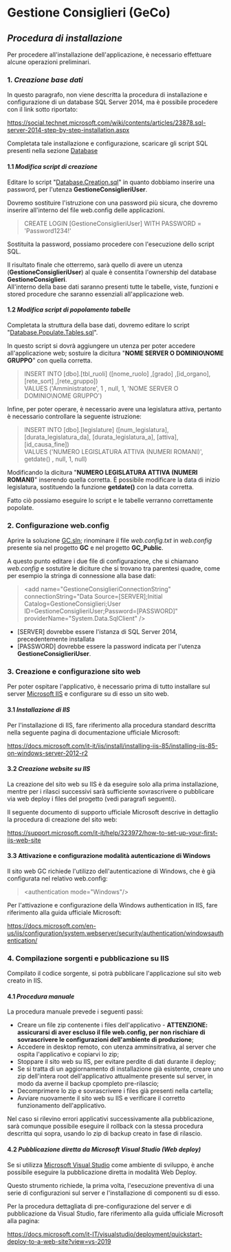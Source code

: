 # **Gestione Consiglieri (GeCo)**
## *Procedura di installazione*

Per procedere all'installazione dell'applicazione, è necessario effettuare alcune operazioni preliminari.

### 1. *Creazione base dati*

In questo paragrafo, non viene descritta la procedura di installazione e configurazione di un database SQL Server 2014, ma è possibile procedere con il link sotto riportato: 

https://social.technet.microsoft.com/wiki/contents/articles/23878.sql-server-2014-step-by-step-installation.aspx

Completata tale installazione e configurazione, scaricare gli script SQL presenti nella sezione  [Database](../Database/Readme.md) 

#### 1.1 *Modifica script di creazione*

Editare lo script "[Database.Creation.sql](./Database/Database.Creation.sql)" in quanto dobbiamo inserire una password, per l'utenza **GestioneConsiglieriUser**.

Dovremo sostituire l'istruzione con una password più sicura, che dovremo inserire all'interno del file web.config delle applicazioni.
> CREATE LOGIN [GestioneConsiglieriUser] WITH PASSWORD = 'Password1234!' 

Sostituita la password, possiamo procedere con l'esecuzione dello script SQL. 

Il risultato finale che otterremo, sarà quello di avere un utenza (**GestioneConsiglieriUser**) al quale è consentita l'ownership del database **GestioneConsiglieri**.<br />
All'interno della base dati saranno presenti tutte le tabelle, viste, funzioni e stored procedure che saranno essenziali all'applicazione web.

#### 1.2 *Modifica script di popolamento tabelle*

Completata la struttura della base dati, dovremo editare lo script "[Database.Populate.Tables.sql](./Database/Database.Populate.Tables.sql)".

In questo script si dovrà aggiungere un utenza per poter accedere all'applicazione web; sostuire la dicitura "**NOME SERVER O DOMINIO\NOME GRUPPO**" con quella corretta.

> INSERT INTO [dbo].[tbl_ruoli] ([nome_ruolo] ,[grado] ,[id_organo], [rete_sort] ,[rete_gruppo])<br />
VALUES ('Amministratore', 1 , null, 1, 'NOME SERVER O DOMINIO\NOME GRUPPO')

Infine, per poter operare, è necessario avere una legislatura attiva, pertanto è necessario controllare la seguente istruzione:

> INSERT INTO [dbo].[legislature] ([num_legislatura], [durata_legislatura_da], [durata_legislatura_a], [attiva], [id_causa_fine])<br />
VALUES ('NUMERO LEGISLATURA ATTIVA (NUMERI ROMANI)', getdate() , null, 1, null)

Modificando la dicitura "**NUMERO LEGISLATURA ATTIVA (NUMERI ROMANI)**" inserendo quella corretta. È possibile modificare la data di inizio legislatura, sostituendo la funzione **getdate()** con la data corretta.

Fatto ciò possiamo eseguire lo script e le tabelle verranno correttamente popolate.

### 2. Configurazione web.config

Aprire la soluzione [GC.sln](../Sources/GC.sln); rinominare il file *web.config.txt* in *web.config* presente sia nel progetto **GC** e nel progetto **GC_Public**.

A questo punto editare i due file di configurazione, che si chiamano *web.config* e sostutire le diciture che si trovano tra parentesi quadre, come per esempio la stringa di connessione alla base dati:

> &lt;add name="GestioneConsiglieriConnectionString" connectionString="Data Source=[SERVER];Initial Catalog=GestioneConsiglieri;User ID=GestioneConsiglieriUser;Password=[PASSWORD]" providerName="System.Data.SqlClient" /&gt;

* [SERVER] dovrebbe essere l'istanza di SQL Server 2014, precedentemente installata
* [PASSWORD] dovrebbe essere la password indicata per l'utenza **GestioneConsiglieriUser**.

### 3. Creazione e configurazione sito web 

Per poter ospitare l'applicativo, è necessario prima di tutto installare sul server [Microsoft IIS](https://www.iis.net/) e configurare su di esso un sito web.

#### 3.1 *Installazione di IIS*

Per l'installazione di IIS, fare riferimento alla procedura standard descritta nella seguente pagina di documentazione ufficiale Microsoft:

https://docs.microsoft.com/it-it/iis/install/installing-iis-85/installing-iis-85-on-windows-server-2012-r2

#### 3.2 *Creazione website su IIS*

La creazione del sito web su IIS è da eseguire solo alla prima installazione, mentre per i rilasci successivi sarà sufficiente sovrascrivere o pubblicare via web deploy i files del progetto (vedi paragrafi seguenti).

Il seguente documento di supporto ufficiale Microsoft descrive in dettaglio la procedura di creazione del sito web:

https://support.microsoft.com/it-it/help/323972/how-to-set-up-your-first-iis-web-site

#### 3.3 Attivazione e configurazione modalità autenticazione di Windows

Il sito web GC richiede l'utilizzo dell'autenticazione di Windows, che è già configurata nel relativo web.config:

> &lt;authentication mode="Windows"/&gt;

Per l'attivazione e configurazione della Windows authentication in IIS, fare riferimento alla guida ufficiale Microsoft:

https://docs.microsoft.com/en-us/iis/configuration/system.webserver/security/authentication/windowsauthentication/


### 4. Compilazione sorgenti e pubblicazione su IIS

Compilato il codice sorgente, si potrà pubblicare l'applicazione sul sito web creato in IIS.

#### 4.1 *Procedura manuale*

La procedura manuale prevede i seguenti passi:

- Creare un file zip contenente i files dell'applicativo - **ATTENZIONE: assicurarsi di aver escluso il file web.config, per non rischiare di sovrascrivere le configurazioni dell'ambiente di produzione**;
- Accedere in desktop remoto, con utenza amminsitrativa, al server che ospita l'applicativo e copiarvi lo zip;
- Stoppare il sito web su IIS, per evitare perdite di dati durante il deploy;
- Se si tratta di un aggiornamento di installazione già esistente, creare uno zip dell'intera root dell'applicativo attualmente presente sul server, in modo da averne il backup cpompleto pre-rilascio;
- Decomprimere lo zip e sovrascrivere i files già presenti nella cartella;
- Avviare nuovamente il sito web su IIS e verificare il corretto funzionamento dell'applicativo.

Nel caso si rilevino errori applicativi successivamente alla pubblicazione, sarà comunque possibile eseguire il rollback con la stessa procedura descritta qui sopra, usando lo zip di backup creato in fase di rilascio.


#### 4.2 *Pubblicazione diretta da Microsoft Visual Studio (Web deploy)*

Se si utilizza [Microsoft Visual Studio](https://visualstudio.microsoft.com/it/vs/) come ambiente di sviluppo, è anche possibile eseguire la pubblicazione diretta in modalità Web Deploy.

Questo strumento richiede, la prima volta, l'esecuzione preventiva di una serie di configurazioni sul server e l'installazione di componenti su di esso. 

Per la procedura dettagliata di pre-configurazione del server e di pubblicazione da Visual Studio, fare riferimento alla guida ufficiale Microsoft alla pagina:

https://docs.microsoft.com/it-IT/visualstudio/deployment/quickstart-deploy-to-a-web-site?view=vs-2019

